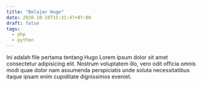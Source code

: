 ```yaml
---
title: "Belajar Hugo"
date: 2020-10-18T15:31:47+07:00
draft: false
tags:
  - php
  - python
---
```


Ini adalah file pertama tentang Hugo
Lorem ipsum dolor sit amet consectetur adipisicing elit. Nostrum voluptatem illo, vero odit officia omnis modi quae dolor nam assumenda perspiciatis unde soluta necessitatibus itaque ipsam enim cupiditate dignissimos eveniet.
